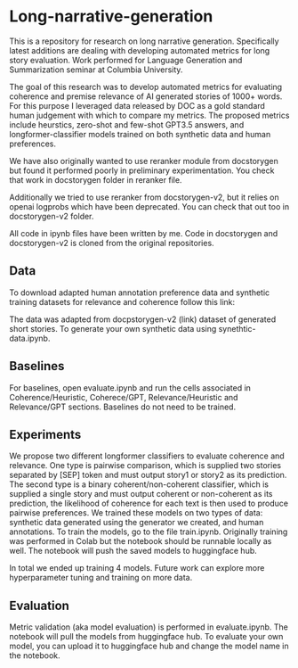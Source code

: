 # Long-narrative-generation
This is a repository for research on long narrative generation. Specifically latest additions are dealing with developing automated metrics for long story evaluation.
Work performed for Language Generation and Summarization seminar at Columbia University.


The goal of this research was to develop automated metrics for evaluating coherence and premise relevance of AI generated stories of 1000+ words. For this purpose I leveraged data released by DOC as a gold standard human judgement with which to compare my metrics. The proposed metrics include heurstics, zero-shot and few-shot GPT3.5 answers, and longformer-classifier models trained on both synthetic data and human preferences.

We have also originally wanted to use reranker module from docstorygen but found it performed poorly in preliminary experimentation. You check that work in docstorygen folder in reranker file.

Additionally we tried to use reranker from docstorygen-v2, but it relies on openai logprobs which have been deprecated. You can check that out too in docstorygen-v2 folder.

All code in ipynb files have been written by me. Code in docstorygen and docstorygen-v2 is cloned from the original repositories.

## Data
To download adapted human annotation preference data and synthetic training datasets for relevance and coherence follow this link:

The data was adapted from docpstorygen-v2 (link) dataset of generated short stories.
To generate your own synthetic data using synethtic-data.ipynb.

## Baselines
For baselines, open evaluate.ipynb and run the cells associated in Coherence/Heuristic, Coherece/GPT, Relevance/Heuristic and Relevance/GPT sections. Baselines do not need to be trained.

## Experiments
We propose two different longformer classifiers to evaluate coherence and relevance. One type is pairwise comparison, which is supplied two stories separated by [SEP] token and must output story1 or story2 as its prediction. The second type is a binary coherent/non-coherent classifier, which is supplied a single story and must output coherent or non-coherent as its prediction, the likelihood of coherence for each text is then used to produce pairwise preferences. We trained these models on two types of data: synthetic data generated using the generator we created, and human annotations. To train the models, go to the file train.ipynb. Originally training was performed in Colab but the notebook should be runnable locally as well. The notebook will push the saved models to huggingface hub.

In total we ended up training 4 models. Future work can explore more hyperparameter tuning and training on more data.

## Evaluation
Metric validation (aka model evaluation) is performed in evaluate.ipynb. The notebook will pull the models from huggingface hub. To evaluate your own model, you can upload it to huggingface hub and change the model name in the notebook.
